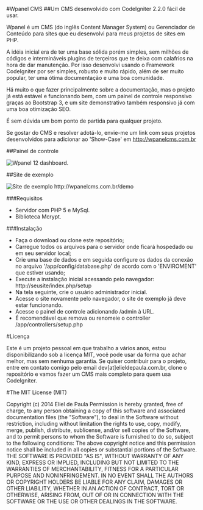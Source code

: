 #Wpanel CMS
##Um CMS desenvolvido com CodeIgniter 2.2.0 fácil de usar.

Wpanel é um CMS (do inglês Content Manager System) ou Gerenciador de Conteúdo para sites que eu desenvolvi para meus projetos de sites em PHP.

A idéia inicial era de ter uma base sólida porém simples, sem milhões de códigos e intermináveis plugins de terçeiros que te deixa com calafrios na hora de dar manutenção. Por isso desenvolvi usando o Framework CodeIgniter por ser simples, robusto e muito rápido, além de ser
muito popular, ter uma ótima documentação e uma boa comunidade.

Há muito o que fazer principalmente sobre a documentação, mas o projeto já está estável e funcionando bem, com um painel de controle responsivo graças ao Bootstrap 3, e um site demonstrativo também responsivo já com uma boa otimização SEO.

É sem dúvida um bom ponto de partida para qualquer projeto. 

Se gostar do CMS e resolver adotá-lo, envie-me um link com seus projetos desenvolvidos para adicionar ao 'Show-Case' em http://wpanelcms.com.br

##Painel de controle

<img src="http://elieldepaula.com.br/_img_wpanel/dashboard.png" alt="Wpanel 12 dashboard.">

##Site de exemplo

<img src="http://elieldepaula.com.br/_img_wpanel/novo-site-preview.png" alt="Site de exemplo http://wpanelcms.com.br/demo">

###Requisitos

- Servidor com PHP 5 e MySql.
- Biblioteca Mcrypt.

###Instalação

- Faça o download ou clone este repositório;
- Carregue todos os arquivos para o servidor onde ficará hospedado ou em seu servidor local;
- Crie uma base de dados e em seguida configure os dados da conexão no arquivo '/app/config/database.php' de acordo com o 'ENVIROMENT' que estiver usando;
- Execute a instalação inicial acessando pelo navegador: http://seusite/index.php/setup
- Na tela seguinte, crie o usuário administrador inicial.
- Acesse o site novamente pelo navegador, o site de exemplo já deve estar funcionando.
- Acesse o painel de controle adicionando /admin à URL.
- É recomendável que remova ou renomeie o controller /app/controllers/setup.php

#Licença

Este é um projeto pessoal em que trabalho a vários anos, estou disponibilizando sob a licença MIT, você pode usar da forma que achar melhor, mas sem nenhuma garantia. Se quiser contribuir para o projeto, entre em contato comigo pelo email dev[at]elieldepaula.com.br, clone o repositório e vamos fazer um CMS mais completo para quem usa CodeIgniter.

#The MIT License (MIT)

Copyright (c) 2014 Eliel de Paula
Permission is hereby granted, free of charge, to any person obtaining a copy
of this software and associated documentation files (the "Software"), to deal
in the Software without restriction, including without limitation the rights
to use, copy, modify, merge, publish, distribute, sublicense, and/or sell
copies of the Software, and to permit persons to whom the Software is
furnished to do so, subject to the following conditions:
The above copyright notice and this permission notice shall be included in all
copies or substantial portions of the Software.
THE SOFTWARE IS PROVIDED "AS IS", WITHOUT WARRANTY OF ANY KIND, EXPRESS OR
IMPLIED, INCLUDING BUT NOT LIMITED TO THE WARRANTIES OF MERCHANTABILITY,
FITNESS FOR A PARTICULAR PURPOSE AND NONINFRINGEMENT. IN NO EVENT SHALL THE
AUTHORS OR COPYRIGHT HOLDERS BE LIABLE FOR ANY CLAIM, DAMAGES OR OTHER
LIABILITY, WHETHER IN AN ACTION OF CONTRACT, TORT OR OTHERWISE, ARISING FROM,
OUT OF OR IN CONNECTION WITH THE SOFTWARE OR THE USE OR OTHER DEALINGS IN THE
SOFTWARE.
